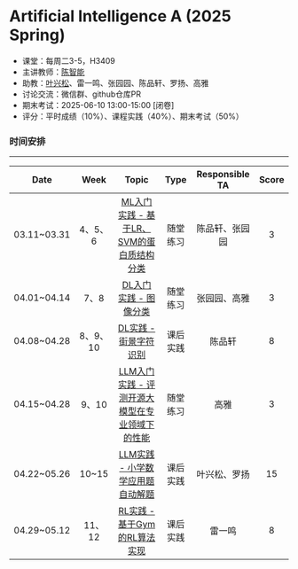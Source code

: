 Artificial Intelligence A (2025 Spring)
==========================

- 课堂：每周二3-5，H3409
- 主讲教师：[陈智能](https://zhinchenfd.github.io)
- 助教：[叶兴松](https://yesianrohn.github.io)、雷一鸣、张园园、陈品轩、罗扬、高雅
- 讨论交流：微信群、github仓库PR
- 期末考试：2025-06-10 13:00-15:00 [闭卷]
- 评分：平时成绩（10%）、课程实践（40%）、期末考试（50%）

### 时间安排
----------

|  Date  | Week  |                  Topic                   |   Type   | Responsible TA | Score |
| :----: | :---: | :--------------------------------------: | :------: | :------------: | :---: |
| 03.11~03.31  |   4、5、6   | [ML入门实践 - 基于LR、SVM的蛋白质结构分类](https://github.com/AI-FDU/Protein_Classifier)         | 随堂练习 |    陈品轩、张园园          | 3 |
| 04.01~04.14  |   7、8  | [DL入门实践 - 图像分类](https://github.com/AI-FDU/Image_Classifier)                   | 随堂练习 |     张园园、高雅        | 3 |  
| 04.08~04.28  |   8、9、10   | [DL实践 - 街景字符识别](https://github.com/AI-FDU/Char_Recognizer)                      | 课后实践 |    陈品轩          | 8 |
| 04.15~04.28  |   9、10   | [LLM入门实践 - 评测开源大模型在专业领域下的性能](https://github.com/AI-FDU/LLM-Eval)        | 随堂练习 |   高雅           | 3 |
| 04.22~05.26  |   10~15   | [LLM实践 - 小学数学应用题自动解题](https://github.com/AI-FDU/Math_Solver)            | 课后实践 |       叶兴松、罗扬       | 15 |
| 04.29~05.12  |   11、12   | [RL实践 - 基于Gym的RL算法实现](https://github.com/AI-FDU/RL_Gym)                    | 课后实践 |      雷一鸣        | 8 |
